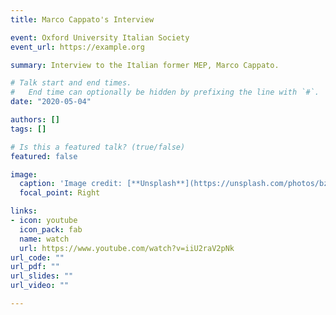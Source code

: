 ```yaml
---
title: Marco Cappato's Interview 

event: Oxford University Italian Society
event_url: https://example.org

summary: Interview to the Italian former MEP, Marco Cappato.

# Talk start and end times.
#   End time can optionally be hidden by prefixing the line with `#`.
date: "2020-05-04"

authors: []
tags: []

# Is this a featured talk? (true/false)
featured: false

image:
  caption: 'Image credit: [**Unsplash**](https://unsplash.com/photos/bzdhc5b3Bxs)'
  focal_point: Right

links:
- icon: youtube
  icon_pack: fab
  name: watch
  url: https://www.youtube.com/watch?v=iiU2raV2pNk
url_code: ""
url_pdf: ""
url_slides: ""
url_video: ""

---
```

